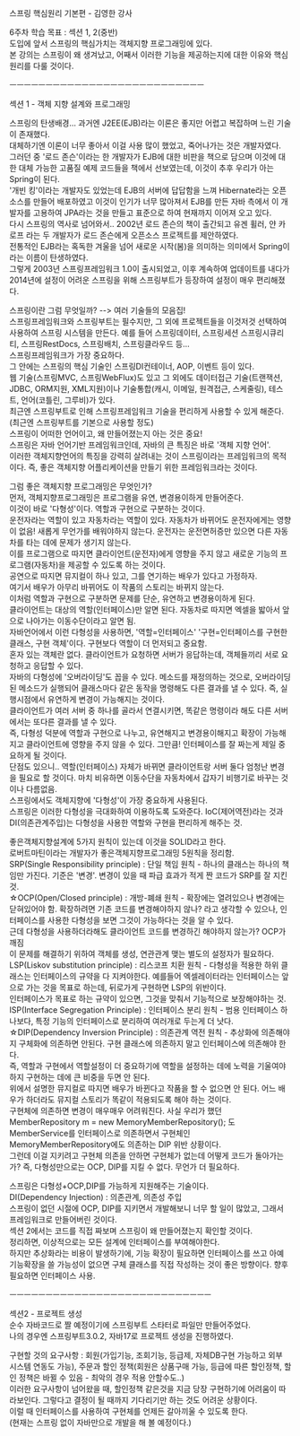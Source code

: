 스프링 핵심원리 기본편 - 김영한 강사  

6주차 학습 목표 : 섹션 1, 2(중반)  
도입에 앞서 스프링의 핵심가치는 객체지향 프로그래밍에 있다.  
본 강의는 스프링이 왜 생겨났고, 어째서 이러한 기능을 제공하는지에 대한 이유와 핵심원리를 다룰 것이다.  

ㅡㅡㅡㅡㅡㅡㅡㅡㅡㅡㅡㅡㅡㅡㅡㅡㅡㅡㅡㅡㅡㅡㅡㅡㅡㅡㅡ  

섹션 1 - 객체 지향 설계와 프로그래밍  

스프링의 탄생배경... 과거엔 J2EE(EJB)라는 이론은 좋지만 어렵고 복잡하며 느린 기술이 존재했다.  
대체하기엔 이론이 너무 좋아서 이걸 사용 많이 했었고, 죽어나가는 것은 개발자였다.  
그러던 중 '로드 존슨'이라는 한 개발자가 EJB에 대한 비판을 책으로 담으며 이것에 대한 대체 가능한 고품질 예제 코드들을 책에서 선보였는데, 이것이 추후 우리가 아는 Spring이 된다.  
'개빈 킹'이라는 개발자도 있었는데 EJB의 서버에 답답함을 느껴 Hibernate라는 오픈소스를 만들어 배포하였고 이것이 인기가 너무 많아져서 EJB를 만든 자바 측에서 이 개발자를 고용하여 JPA라는 것을 만들고 표준으로 하여 현재까지 이어져 오고 있다.  
다시 스프링의 역사로 넘어와서.. 2002년 로드 존슨의 책이 출간되고 유겐 휠러, 얀 카로프 라는 두 개발자가 로드 존슨에게 오픈소스 프로젝트를 제안하였다.  
전통적인 EJB라는 혹독한 겨울을 넘어 새로운 시작(봄)을 의미하는 의미에서 Spring이라는 이름이 탄생하였다.  
그렇게 2003년 스프링프레임워크 1.0이 출시되었고, 이후 계속하여 업데이트를 내다가 2014년에 설정이 어려운 스프링을 위해 스프링부트가 등장하여 설정이 매우 편리해졌다.  

스프링이란 그럼 무엇일까? --> 여러 기술들의 모음집!  
스프링프레임워크와 스프링부트는 필수지만, 그 외에 프로젝트들을 이것저것 선택하여 사용하여 스프링 시스템을 만든다. 예를 들어 스프링데이터, 스프링세션 스프링시큐리티, 스프링RestDocs, 스프링배치, 스프링클라우드 등...  
스프링프레임워크가 가장 중요하다.  
그 안에는 스프링의 핵심 기술인 스프링DI컨테이너, AOP, 이벤트 등이 있다.  
웹 기술(스프링MVC, 스프링WebFlux)도 있고 그 외에도 데이터접근 기술(트랜잭션, JDBC, ORM지원, XML지원)이나 기술통합(캐시, 이메일, 원격접근, 스케줄링), 테스트, 언어(코틀린, 그루비)가 있다.  
최근엔 스프링부트로 인해 스프링프레임워크 기술을 편리하게 사용할 수 있게 해준다. (최근엔 스프링부트를 기본으로 사용할 정도)  
스프링이 어떠한 언어이고, 왜 만들어졌는지 아는 것은 중요!  
스프링은 자바 언어기반 프레임워크인데, 자바의 큰 특징은 바로 '객체 지향 언어'.  
이러한 객체지향언어의 특징을 강력히 살려내는 것이 스프링이라는 프레임워크의 목적이다. 즉, 좋은 객체지향 어플리케이션을 만들기 위한 프레임워크라는 것이다.  

그럼 좋은 객체지향 프로그래밍은 무엇인가?  
먼저, 객체지향프로그래밍은 프로그램을 유연, 변경용이하게 만들어준다.  
이것이 바로 '다형성'이다. 역할과 구현으로 구분하는 것이다.  
운전자라는 역할이 있고 자동차라는 역할이 있다. 자동차가 바뀌어도 운전자에게는 영향이 없음! 새롭게 무언가를 배워야하지 않는다. 운전자는 운전면허증만 있으면 다른 자동차를 타는 데에 문제가 생기지 않는다.  
이를 프로그램으로 따지면 클라이언트(운전자)에게 영향을 주지 않고 새로운 기능의 프로그램(자동차)을 제공할 수 있도록 하는 것이다.  
공연으로 따지면 뮤지컬이 하나 있고, 그를 연기하는 배우가 있다고 가정하자.  
여기서 배우가 아무리 바뀌어도 이 작품의 스토리는 바뀌지 않는다.  
이처럼 역할과 구현으로 구분하면 문제를 단순, 유연하고 변경용이하게 된다.  
클라이언트는 대상의 역할(인터페이스)만 알면 된다. 자동차로 따지면 엑셀을 밟아서 앞으로 나아가는 이동수단이라고 알면 됨.  
자바언어에서 이런 다형성을 사용하면, '역할=인터페이스' '구현=인터페이스를 구현한 클래스, 구현 객체'이다. 구현보다 역할이 더 먼저되고 중요함.  
혼자 있는 객체란 없다. 클라이언트가 요청하면 서버가 응답하는데, 객체들끼리 서로 요청하고 응답할 수 있다.  
자바의 다형성에 '오버라이딩'도 꼽을 수 있다. 메소드를 재정의하는 것으로, 오버라이딩된 메소드가 실행되어 클래스마다 같은 동작을 명령해도 다른 결과를 낼 수 있다. 즉, 실행시점에서 유연하게 변경이 가능해지는 것이다.  
클라이언트가 여러 서버 중 하나를 골라서 연결시키면, 똑같은 명령이라 해도 다른 서버에서는 또다른 결과를 낼 수 있다.  
즉, 다형성 덕분에 역할과 구현으로 나누고, 유연해지고 변경용이해지고 확장이 가능해지고 클라이언트에 영향을 주지 않을 수 있다. 그만큼! 인터페이스를 잘 짜는게 제일 중요하게 될 것이다.  
단점도 있으니.. 역할(인터페이스) 자체가 바뀌면 클라이언트랑 서버 둘다 엄청난 변경을 필요로 할 것이다. 마치 비유하면 이동수단을 자동차에서 갑자기 비행기로 바꾸는 것이나 다름없음.  
스프링에서도 객체지향에 '다형성'이 가장 중요하게 사용된다.  
스프링은 이러한 다형성을 극대화하여 이용하도록 도와준다. IoC(제어역전)라는 것과 DI(의존관계주입)는 다형성을 사용한 역할와 구현을 편리하게 해주는 것.  

좋은객체지향설계에 5가지 원칙이 있는데 이것을 SOLID라고 한다.  
로버트마틴이라는 개발자가 좋은객체지향프로그래밍 5원칙을 정리함.  
SRP(Single Responsibility principle) : 단일 책임 원칙 - 하나의 클래스는 하나의 책임만 가진다. 기준은 '변경'. 변경이 있을 때 파급 효과가 적게 짠 코드가 SRP를 잘 지킨 것.  
☆OCP(Open/Closed principle) : 개방-폐쇄 원칙 - 확장에는 열려있으나 변경에는 닫혀있어야 함. 확장하려면 기존 코드를 변경해야하지 않나? 라고 생각할 수 있으나, 인터페이스를 사용한 다형성을 보면 그것이 가능하다는 것을 알 수 있다.  
근데 다형성을 사용하더라해도 클라이언트 코드를 변경하긴 해야하지 않는가? OCP가 깨짐  
이 문제를 해결하기 위하여 객체를 생성, 연관관계 맺는 별도의 설정자가 필요하다.  
LSP(Liskov substitution principle) : 리스코프 치환 원칙 - 다형성을 적용한 하위 클래스는 인터페이스의 규약을 다 지켜야한다. 예를들어 엑셀레이터라는 인터페이스는 앞으로 가는 것을 목표로 하는데, 뒤로가게 구현하면 LSP의 위반이다.  
인터페이스가 목표로 하는 규약이 있으면, 그것을 맞춰서 기능적으로 보장해야하는 것.  
ISP(Interface Segregation Principle) : 인터페이스 분리 원칙 - 범용 인터페이스 하나보다, 특정 기능의 인터페이스로 분리하여 여러개로 두는게 더 낫다.  
☆DIP(Dependency Inversion Principle) : 의존관계 역전 원칙 - 추상화에 의존해야지 구체화에 의존하면 안된다. 구현 클래스에 의존하지 말고 인터페이스에 의존해야 한다.  
즉, 역할과 구현에서 역할설정이 더 중요하기에 역할을 설정하는 데에 노력을 기울여야하지 구현하는 데에 큰 비중을 두면 안 된다.  
위에서 설명한 뮤지컬로 따지면 배우가 바뀐다고 작품을 할 수 없으면 안 된다. 어느 배우가 하더라도 뮤지컬 스토리가 똑같이 적용되도록 해야 하는 것이다.  
구현체에 의존하면 변경이 매우매우 어려워진다. 사실 우리가 했던 MemberRepository m = new MemoryMemberRepository(); 도 MemberService를 인터페이스로 의존하면서 구현체인 MemoryMemberRepository에도 의존하는 DIP 위반 상황이다.  
그런데 이걸 지키려고 구현체 의존을 안하면 구현체가 없는데 어떻게 코드가 돌아가는가? 즉, 다형성만으로는 OCP, DIP를 지킬 수 없다. 무언가 더 필요하다.  

스프링은 다형성+OCP,DIP를 가능하게 지원해주는 기술이다.  
DI(Dependency Injection) : 의존관계, 의존성 주입  
스프링이 없던 시절에 OCP, DIP를 지키면서 개발해보니 너무 할 일이 많았고, 그래서 프레임워크로 만들어버린 것이다.  
섹션 2에서는 코드를 직접 짜보며 스프링이 왜 만들어졌는지 확인할 것이다.  
정리하면, 이상적으로는 모든 설계에 인터페이스를 부여해야한다.  
하지만 추상화라는 비용이 발생하기에, 기능 확장이 필요하면 인터페이스를 쓰고 아예 기능확장을 쓸 가능성이 없으면 구체 클래스를 직접 작성하는 것이 좋은 방향이다. 향후 필요하면 인터페이스 사용.  

ㅡㅡㅡㅡㅡㅡㅡㅡㅡㅡㅡㅡㅡㅡㅡㅡㅡㅡㅡㅡㅡㅡㅡㅡㅡㅡㅡㅡ  

섹션2 - 프로젝트 생성  
순수 자바코드로 짤 예정이기에 스프링부트 스타터로 파일만 만들어주었다.  
나의 경우엔 스프링부트3.0.2, 자바17로 프로젝트 생성을 진행하였다.  

구현할 것의 요구사항 : 회원(가입기능, 조회기능, 등급제, 자체DB구현 가능하고 외부 시스템 연동도 가능), 주문과 할인 정책(회원은 상품구매 가능, 등급에 따른 할인정책, 할인 정책은 바뀔 수 있음 - 최악의 경우 적용 안할수도..)  
이러한 요구사항이 넘어왔을 때, 할인정책 같은것을 지금 당장 구현하기에 어려움이 따라보인다. 그렇다고 결정이 될 때까지 기다리기만 하는 것도 어려운 상황이다.  
이럴 때 인터페이스를 사용하여 구현체를 언제든 갈아끼울 수 있도록 한다.  
(현재는 스프링 없이 자바만으로 개발을 해 볼 예정이다.)  

